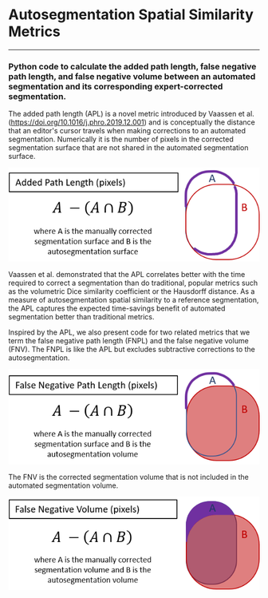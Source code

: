 # Autosegmentation Spatial Similarity Metrics
__________________________________

### Python code to calculate the added path length, false negative path length, and false negative volume between an automated segmentation and its corresponding expert-corrected segmentation. 

The added path length (APL) is a novel metric introduced by Vaassen et al. (https://doi.org/10.1016/j.phro.2019.12.001) and is conceptually the distance that an editor's cursor travels when making corrections to an automated segmentation. Numerically it is the number of pixels in the corrected segmentation surface that are not shared in the automated segmentation surface.

![](images/APL.png)

Vaassen et al. demonstrated that the APL correlates better with the time required to correct a segmentation than do traditional, popular metrics such as the volumetric Dice similarity coefficient or the Hausdorff distance. As a measure of autosegmentation spatial similarity to a reference segmentation, the APL captures the expected time-savings benefit of automated segmentation better than traditional metrics.

Inspired by the APL, we also present code for two related metrics that we term the false negative path length (FNPL) and the false negative volume (FNV). The FNPL is like the APL but excludes subtractive corrections to the autosegmentation.

![](images/FNPL.png)

The FNV is the corrected segmentation volume that is not included in the automated segmentation volume.

![](images/FNV.png)

